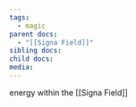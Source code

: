```yaml
---
tags:
  - magic
parent docs:
  - "[[Signa Field]]"
sibling docs: 
child docs: 
media:
---
```

energy within the [[Signa Field]]